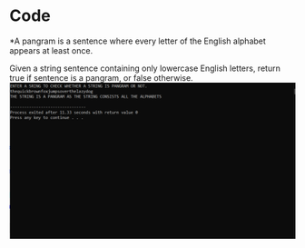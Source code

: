 # Code
*A pangram is a sentence where every letter of the English alphabet appears at least once.

Given a string sentence containing only lowercase English letters, return true if sentence is a pangram, or false otherwise.
<img src="Images/Capture.png">
